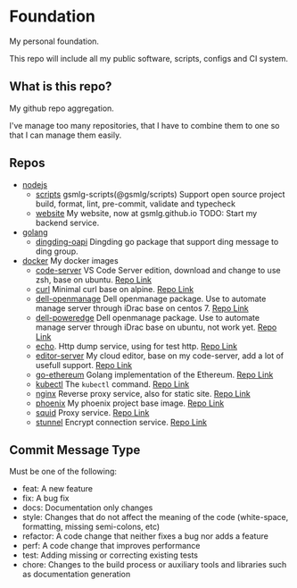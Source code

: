 # Foundation

My personal foundation.

This repo will include all my public software, scripts, configs and CI system.

## What is this repo?

My github repo aggregation.

I've manage too many repositories, that I have to combine them to one so that I can manage them easily.

## Repos

- [nodejs](nodejs)
    - [scripts](nodejs/packages/scripts)
    gsmlg-scripts(@gsmlg/scripts) Support open source project build, format, lint, pre-commit, validate and typecheck
    - [website](nodejs/packages/website)
    My website, now at gsmlg.github.io
    TODO: Start my backend service.
- [golang](golang)
    - [dingding-oapi](golang/dingding-oapi)
    Dingding go package that support ding message to ding group.
- [docker](docker)
My docker images
    - [code-server](docker/code-server)
    VS Code Server edition, download and change to use zsh, base on ubuntu.
    [Repo Link](https://hub.docker.com/r/gsmlg/code-server/tags)
    - [curl](docker/curl)
    Minimal curl base on alpine.
    [Repo Link](https://hub.docker.com/r/gsmlg/curl/tags)
    - [dell-openmanage](docker/dell-openmanage)
    Dell openmanage package. Use to automate manage server through iDrac base on centos 7.
    [Repo Link](https://hub.docker.com/r/gsmlg/dell-openmanage/tags)
    - [dell-poweredge](docker/dell-poweredge)
    Dell openmanage package. Use to automate manage server through iDrac base on ubuntu, not work yet.
    [Repo Link](https://hub.docker.com/r/gsmlg/dell-poweredge/tags)
    - [echo](docker/echo).
    Http dump service, using for test http.
    [Repo Link](https://hub.docker.com/r/gsmlg/echo/tags)
    - [editor-server](docker/editor-server)
    My cloud editor, base on my code-server, add a lot of usefull support.
    [Repo Link](https://hub.docker.com/r/gsmlg/editor-server/tags)
    - [go-ethereum](docker/go-ethereum)
    Golang implementation of the Ethereum.
    [Repo Link](https://hub.docker.com/r/gsmlg/go-ethereum/tags)
    - [kubectl](docker/kubectl)
    The `kubectl` command.
    [Repo Link](https://hub.docker.com/r/gsmlg/kubectl/tags)
    - [nginx](docker/nginx)
    Reverse proxy service, also for static site.
    [Repo Link](https://hub.docker.com/r/gsmlg/nginx/tags)
    - [phoenix](docker/phoenix)
    My phoenix project base image.
    [Repo Link](https://hub.docker.com/r/gsmlg/phoenix/tags)
    - [squid](docker/squid)
    Proxy service.
    [Repo Link](https://hub.docker.com/r/gsmlg/squid/tags)
    - [stunnel](docker/stunnel)
    Encrypt connection service.
    [Repo Link](https://hub.docker.com/r/gsmlg/stunnel/tags)


## Commit Message Type

Must be one of the following:

* feat: A new feature
* fix: A bug fix
* docs: Documentation only changes
* style: Changes that do not affect the meaning of the code (white-space, formatting, missing semi-colons, etc)
* refactor: A code change that neither fixes a bug nor adds a feature
* perf: A code change that improves performance
* test: Adding missing or correcting existing tests
* chore: Changes to the build process or auxiliary tools and libraries such as documentation generation



